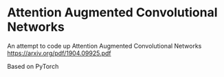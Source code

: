 # Attention Augmented Convolutional Networks

An attempt to code up Attention Augmented Convolutional Networks
https://arxiv.org/pdf/1904.09925.pdf

Based on PyTorch

